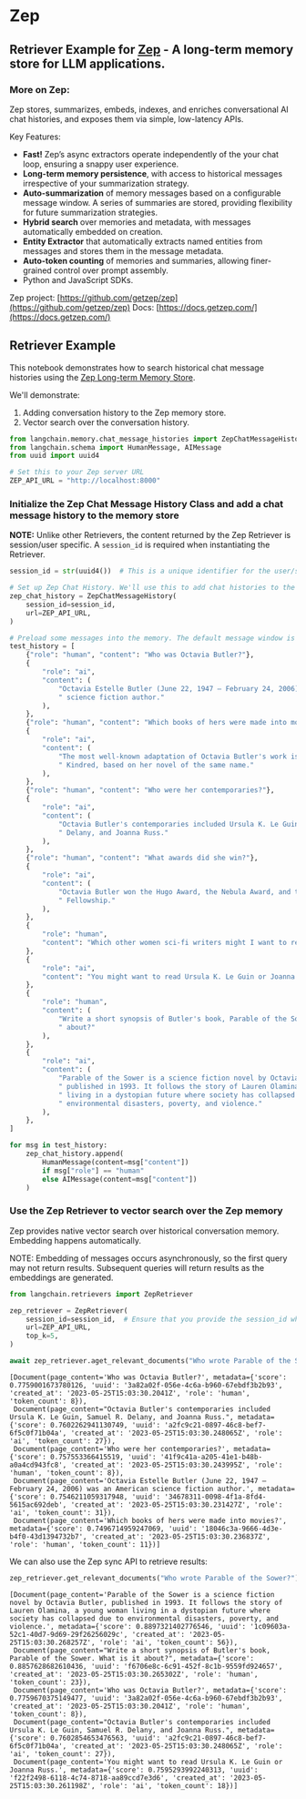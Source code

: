 # Zep
## Retriever Example for [Zep](https://docs.getzep.com/) - A long-term memory store for LLM applications.

### More on Zep:

Zep stores, summarizes, embeds, indexes, and enriches conversational AI chat histories, and exposes them via simple, low-latency APIs.

Key Features:

- **Fast!** Zep’s async extractors operate independently of the your chat loop, ensuring a snappy user experience.
- **Long-term memory persistence**, with access to historical messages irrespective of your summarization strategy.
- **Auto-summarization** of memory messages based on a configurable message window. A series of summaries are stored, providing flexibility for future summarization strategies.
- **Hybrid search** over memories and metadata, with messages automatically embedded on creation.
- **Entity Extractor** that automatically extracts named entities from messages and stores them in the message metadata.
- **Auto-token counting** of memories and summaries, allowing finer-grained control over prompt assembly.
- Python and JavaScript SDKs.

Zep project: [https://github.com/getzep/zep](https://github.com/getzep/zep)
Docs: [https://docs.getzep.com/](https://docs.getzep.com/)


## Retriever Example

This notebook demonstrates how to search historical chat message histories using the [Zep Long-term Memory Store](https://getzep.github.io/).

We'll demonstrate:

1. Adding conversation history to the Zep memory store.
2. Vector search over the conversation history.




```python
from langchain.memory.chat_message_histories import ZepChatMessageHistory
from langchain.schema import HumanMessage, AIMessage
from uuid import uuid4

# Set this to your Zep server URL
ZEP_API_URL = "http://localhost:8000"
```

### Initialize the Zep Chat Message History Class and add a chat message history to the memory store

**NOTE:** Unlike other Retrievers, the content returned by the Zep Retriever is session/user specific. A `session_id` is required when instantiating the Retriever.


```python
session_id = str(uuid4())  # This is a unique identifier for the user/session

# Set up Zep Chat History. We'll use this to add chat histories to the memory store
zep_chat_history = ZepChatMessageHistory(
    session_id=session_id,
    url=ZEP_API_URL,
)
```


```python
# Preload some messages into the memory. The default message window is 12 messages. We want to push beyond this to demonstrate auto-summarization.
test_history = [
    {"role": "human", "content": "Who was Octavia Butler?"},
    {
        "role": "ai",
        "content": (
            "Octavia Estelle Butler (June 22, 1947 – February 24, 2006) was an American"
            " science fiction author."
        ),
    },
    {"role": "human", "content": "Which books of hers were made into movies?"},
    {
        "role": "ai",
        "content": (
            "The most well-known adaptation of Octavia Butler's work is the FX series"
            " Kindred, based on her novel of the same name."
        ),
    },
    {"role": "human", "content": "Who were her contemporaries?"},
    {
        "role": "ai",
        "content": (
            "Octavia Butler's contemporaries included Ursula K. Le Guin, Samuel R."
            " Delany, and Joanna Russ."
        ),
    },
    {"role": "human", "content": "What awards did she win?"},
    {
        "role": "ai",
        "content": (
            "Octavia Butler won the Hugo Award, the Nebula Award, and the MacArthur"
            " Fellowship."
        ),
    },
    {
        "role": "human",
        "content": "Which other women sci-fi writers might I want to read?",
    },
    {
        "role": "ai",
        "content": "You might want to read Ursula K. Le Guin or Joanna Russ.",
    },
    {
        "role": "human",
        "content": (
            "Write a short synopsis of Butler's book, Parable of the Sower. What is it"
            " about?"
        ),
    },
    {
        "role": "ai",
        "content": (
            "Parable of the Sower is a science fiction novel by Octavia Butler,"
            " published in 1993. It follows the story of Lauren Olamina, a young woman"
            " living in a dystopian future where society has collapsed due to"
            " environmental disasters, poverty, and violence."
        ),
    },
]

for msg in test_history:
    zep_chat_history.append(
        HumanMessage(content=msg["content"])
        if msg["role"] == "human"
        else AIMessage(content=msg["content"])
    )
```

### Use the Zep Retriever to vector search over the Zep memory

Zep provides native vector search over historical conversation memory. Embedding happens automatically.

NOTE: Embedding of messages occurs asynchronously, so the first query may not return results. Subsequent queries will return results as the embeddings are generated.


```python
from langchain.retrievers import ZepRetriever

zep_retriever = ZepRetriever(
    session_id=session_id,  # Ensure that you provide the session_id when instantiating the Retriever
    url=ZEP_API_URL,
    top_k=5,
)

await zep_retriever.aget_relevant_documents("Who wrote Parable of the Sower?")
```




    [Document(page_content='Who was Octavia Butler?', metadata={'score': 0.7759001673780126, 'uuid': '3a82a02f-056e-4c6a-b960-67ebdf3b2b93', 'created_at': '2023-05-25T15:03:30.2041Z', 'role': 'human', 'token_count': 8}),
     Document(page_content="Octavia Butler's contemporaries included Ursula K. Le Guin, Samuel R. Delany, and Joanna Russ.", metadata={'score': 0.7602262941130749, 'uuid': 'a2fc9c21-0897-46c8-bef7-6f5c0f71b04a', 'created_at': '2023-05-25T15:03:30.248065Z', 'role': 'ai', 'token_count': 27}),
     Document(page_content='Who were her contemporaries?', metadata={'score': 0.757553366415519, 'uuid': '41f9c41a-a205-41e1-b48b-a0a4cd943fc8', 'created_at': '2023-05-25T15:03:30.243995Z', 'role': 'human', 'token_count': 8}),
     Document(page_content='Octavia Estelle Butler (June 22, 1947 – February 24, 2006) was an American science fiction author.', metadata={'score': 0.7546211059317948, 'uuid': '34678311-0098-4f1a-8fd4-5615ac692deb', 'created_at': '2023-05-25T15:03:30.231427Z', 'role': 'ai', 'token_count': 31}),
     Document(page_content='Which books of hers were made into movies?', metadata={'score': 0.7496714959247069, 'uuid': '18046c3a-9666-4d3e-b4f0-43d1394732b7', 'created_at': '2023-05-25T15:03:30.236837Z', 'role': 'human', 'token_count': 11})]



We can also use the Zep sync API to retrieve results:


```python
zep_retriever.get_relevant_documents("Who wrote Parable of the Sower?")
```




    [Document(page_content='Parable of the Sower is a science fiction novel by Octavia Butler, published in 1993. It follows the story of Lauren Olamina, a young woman living in a dystopian future where society has collapsed due to environmental disasters, poverty, and violence.', metadata={'score': 0.8897321402776546, 'uuid': '1c09603a-52c1-40d7-9d69-29f26256029c', 'created_at': '2023-05-25T15:03:30.268257Z', 'role': 'ai', 'token_count': 56}),
     Document(page_content="Write a short synopsis of Butler's book, Parable of the Sower. What is it about?", metadata={'score': 0.8857628682610436, 'uuid': 'f6706e8c-6c91-452f-8c1b-9559fd924657', 'created_at': '2023-05-25T15:03:30.265302Z', 'role': 'human', 'token_count': 23}),
     Document(page_content='Who was Octavia Butler?', metadata={'score': 0.7759670375149477, 'uuid': '3a82a02f-056e-4c6a-b960-67ebdf3b2b93', 'created_at': '2023-05-25T15:03:30.2041Z', 'role': 'human', 'token_count': 8}),
     Document(page_content="Octavia Butler's contemporaries included Ursula K. Le Guin, Samuel R. Delany, and Joanna Russ.", metadata={'score': 0.7602854653476563, 'uuid': 'a2fc9c21-0897-46c8-bef7-6f5c0f71b04a', 'created_at': '2023-05-25T15:03:30.248065Z', 'role': 'ai', 'token_count': 27}),
     Document(page_content='You might want to read Ursula K. Le Guin or Joanna Russ.', metadata={'score': 0.7595293992240313, 'uuid': 'f22f2498-6118-4c74-8718-aa89ccd7e3d6', 'created_at': '2023-05-25T15:03:30.261198Z', 'role': 'ai', 'token_count': 18})]




```python

```

